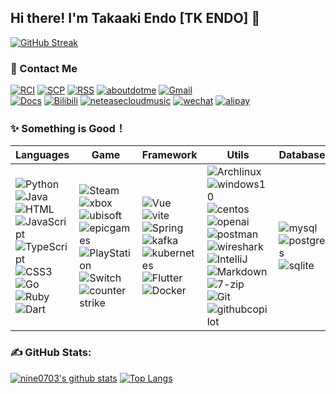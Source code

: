 ## Hi there! I'm Takaaki Endo [TK ENDO] 👋

[![GitHub Streak](https://github-readme-streak-stats.herokuapp.com?user=nine0703&hide_border=true&border_radius=1.6&card_width=800)](#none)

### 📧 Contact Me
[![RCI](https://img.shields.io/badge/RCI%20Labarary-FFFFFF.svg?logo=unitednations&logoColor=blue)](#-contact-me)
[![SCP](https://img.shields.io/badge/SCP-FFFFFF.svg?logo=scpfoundation&logoColor=black)](https://scp-wiki-cn.wikidot.com/)
[![RSS](https://img.shields.io/badge/RSS-FFFFFF.svg?logo=rss&logoColor=#FFA500)](RSS)
[![aboutdotme](https://img.shields.io/badge/About%20Me-FFFFFF.svg?logo=aboutdotme&logoColor=black)](https://nine0703.github.io/nine0703/)
[![Gmail](https://img.shields.io/badge/Gmail-FFFFFF.svg?logo=gmail&logoColor=EA4335)](#-contact-me)
</br>
[![Docs](https://img.shields.io/badge/Blogger-3178C6.svg?logo=blogger&logoColor=white)](http://nine0703.github.io/docsify_java_docs)
[![Bilibili](https://img.shields.io/badge/Bilibili-FF6666.svg?logo=bilibili&logoColor=white)](https://www.bilibili.com/)
[![neteasecloudmusic](https://img.shields.io/badge/Music-D43C33.svg?logo=neteasecloudmusic&logoColor=white)](#-contact-me)
[![wechat](https://img.shields.io/badge/Wechat%20Pay-07C160.svg?logo=wechat&logoColor=white)](weechatQRcode.jpg)
[![alipay](https://img.shields.io/badge/Alipay-1677FF.svg?logo=alipay&logoColor=white)](alipayQRcode.jpg)

### ✨ Something is Good！
| Languages| Game| Framework | Utils  | Database  |
| ----------------------------------------------- | ------------------------------------------------------------ | ------------------------------------------------------------ | ------------------------------------------------------------ | ------------------------------------------------------------ |
| ![Python](https://img.shields.io/badge/Python-14354C.svg?logo=python&logoColor=white) ![Java](https://img.shields.io/badge/Java-EE4C2C.svg?logo=coffeescript&logoColor=white) ![HTML](https://img.shields.io/badge/HTML-239120.svg?logo=html5&logoColor=white) ![JavaScript](https://img.shields.io/badge/JavaScript-F7DF1E?logo=JavaScript&logoColor=333) ![TypeScript](https://img.shields.io/badge/TypeScript-3178C6?logo=TypeScript&logoColor=fff) ![CSS3](https://img.shields.io/badge/CSS3-1572B6?logo=CSS3&logoColor=fff) ![Go](https://img.shields.io/badge/Go-00ADD8.svg?logo=go&logoColor=white) ![Ruby](https://img.shields.io/badge/Ruby-CC342D.svg?logo=ruby&logoColor=white) ![Dart](https://img.shields.io/badge/Dart-0175C2.svg?logo=dart&logoColor=white) | ![Steam](https://img.shields.io/badge/Steam-434953.svg?logo=steam&logoColor=white) ![xbox](https://img.shields.io/badge/Xbox-107C10.svg?logo=xbox&logoColor=white) ![ubisoft](https://img.shields.io/badge/Ubisoft-313131.svg?logo=ubisoft&logoColor=white) ![epicgames](https://img.shields.io/badge/Epic-313131.svg?logo=epicgames) ![PlayStation](https://img.shields.io/badge/PlayStation-003791.svg?logo=playstation&logoColor=white) ![Switch](https://img.shields.io/badge/Switch-E60012.svg?logo=nintendo-switch&logoColor=white) ![counter strike](https://img.shields.io/badge/Counter%20strike-313131.svg?logo=counter-strike) | ![Vue](https://img.shields.io/badge/Vue-35495e.svg?logo=vue.js&logoColor=4FC08D) ![vite](https://img.shields.io/badge/Vite-646CFF.svg?logo=vite&logoColor=white) ![Spring](https://img.shields.io/badge/Spring-6DB33F.svg?logo=spring&logoColor=white) ![kafka](https://img.shields.io/badge/Kafka-313131.svg?logo=apachekafka&logoColor=white) ![kubernetes](https://img.shields.io/badge/Kubernetes-326CE5.svg?logo=kubernetes&logoColor=white) ![Flutter](https://img.shields.io/badge/Flutter-02569B.svg?logo=flutter&logoColor=white) ![Docker](https://img.shields.io/badge/Docker-2496ED?logo=docker&logoColor=white) | ![Archlinux](https://img.shields.io/badge/Arch-313131?logo=archlinux&logoColor=red) ![windows10](https://img.shields.io/badge/22H2-0078D6?logo=windows10&logoColor=white) ![centos](https://img.shields.io/badge/CentOS-262577?logo=centos&logoColor=white) ![openai](https://img.shields.io/badge/ChatGPT-412991?logo=openai&logoColor=white) ![postman](https://img.shields.io/badge/Postman-FF6C37?logo=postman&logoColor=white) ![wireshark](https://img.shields.io/badge/WireShark-1679A7?logo=wireshark&logoColor=white) ![IntelliJ](https://img.shields.io/badge/IntelliJ-313131?logo=intellij-idea&logoColor=white) ![Markdown](https://img.shields.io/badge/Markdown-313131.svg?logo=markdown&logoColor=white) ![7-zip](https://img.shields.io/badge/7z-313131?logo=7zip&logoColor=white) ![Git](https://img.shields.io/badge/Git-313131?logo=git) ![githubcopilot](https://img.shields.io/badge/Copilot-313131?logo=githubcopilot) | ![mysql](https://img.shields.io/badge/MySQL-3e6e93.svg?logo=mysql&logoColor=white) ![postgres](https://img.shields.io/badge/Postgres-316192.svg?logo=postgreSQL&logoColor=white) ![sqlite](https://img.shields.io/badge/SQLite-07405e.svg?logo=sqlite&logoColor=white) |

### **✍️ GitHub Stats:**
[![nine0703's github stats](https://github-readme-stats.vercel.app/api?username=nine0703&show_icons=true&hide_title=true&count_private=true)](#none)
[![Top Langs](https://github-readme-stats.vercel.app/api/top-langs/?username=nine0703&layout=compact)](#none)


